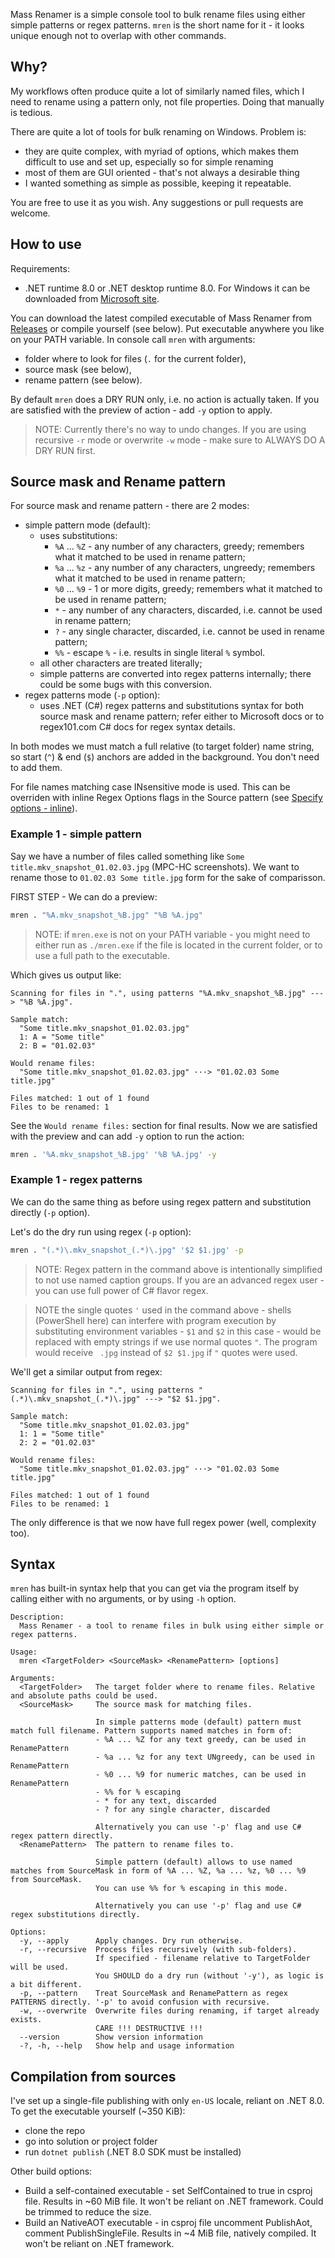 Mass Renamer is a simple console tool to bulk rename files using either simple patterns or regex patterns. `mren` is the short name for it - it looks unique enough not to overlap with other commands.

## Why?

My workflows often produce quite a lot of similarly named files, which I need to rename using a pattern only, not file properties. Doing that manually is tedious.

There are quite a lot of tools for bulk renaming on Windows. Problem is:

- they are quite complex, with myriad of options, which makes them difficult to use and set up, especially so for simple renaming
- most of them are GUI oriented - that's not always a desirable thing
- I wanted something as simple as possible, keeping it repeatable.

You are free to use it as you wish. Any suggestions or pull requests are welcome.

## How to use

Requirements:

- .NET runtime 8.0 or .NET desktop runtime 8.0. For Windows it can be downloaded from [Microsoft site](https://dotnet.microsoft.com/en-us/download/dotnet/8.0).

You can download the latest compiled executable of Mass Renamer from [Releases](https://github.com/CHerSun/Mass-Renamer/releases/latest) or compile yourself (see below). Put executable anywhere you like on your PATH variable. In console call `mren` with arguments:

- folder where to look for files (`.` for the current folder),
- source mask (see below),
- rename pattern (see below).

By default `mren` does a DRY RUN only, i.e. no action is actually taken. If you are satisfied with the preview of action - add `-y` option to apply.

> NOTE: Currently there's no way to undo changes. If you are using recursive `-r` mode or overwrite `-w` mode - make sure to ALWAYS DO A DRY RUN first.

## Source mask and Rename pattern

For source mask and rename pattern - there are 2 modes:

- simple pattern mode (default):
  - uses substitutions:
    - `%A` ... `%Z` - any number of any characters, greedy; remembers what it matched to be used in rename pattern;
    - `%a` ... `%z` - any number of any characters, ungreedy; remembers what it matched to be used in rename pattern;
    - `%0` ... `%9` - 1 or more digits, greedy; remembers what it matched to be used in rename pattern;
    - `*` - any number of any characters, discarded, i.e. cannot be used in rename pattern;
    - `?` - any single character, discarded, i.e. cannot be used in rename pattern;
    - `%%` - escape `%` - i.e. results in single literal `%` symbol.
  - all other characters are treated literally;
  - simple patterns are converted into regex patterns internally; there could be some bugs with this conversion.
- regex patterns mode (`-p` option):
  - uses .NET (C#) regex patterns and substitutions syntax for both source mask and rename pattern; refer either to Microsoft docs or to regex101.com C# docs for regex syntax details.

In both modes we must match a full relative (to target folder) name string, so start (`^`) & end (`$`) anchors are added in the background. You don't need to add them.

For file names matching case INsensitive mode is used. This can be overriden with inline Regex Options flags in the Source pattern (see [Specify options - inline](https://learn.microsoft.com/en-us/dotnet/standard/base-types/regular-expression-options#specify-options)).

### Example 1 - simple pattern

Say we have a number of files called something like `Some title.mkv_snapshot_01.02.03.jpg` (MPC-HC screenshots). We want to rename those to `01.02.03 Some title.jpg` form for the sake of comparisson.

FIRST STEP - We can do a preview:

```sh
mren . "%A.mkv_snapshot_%B.jpg" "%B %A.jpg"
```

> NOTE: if `mren.exe` is not on your PATH variable - you might need to either run as `./mren.exe` if the file is located in the current folder, or to use a full path to the executable.

Which gives us output like:

```
Scanning for files in ".", using patterns "%A.mkv_snapshot_%B.jpg" ---> "%B %A.jpg".

Sample match:
  "Some title.mkv_snapshot_01.02.03.jpg"
  1: A = "Some title"
  2: B = "01.02.03"

Would rename files:
  "Some title.mkv_snapshot_01.02.03.jpg" ···> "01.02.03 Some title.jpg"

Files matched: 1 out of 1 found
Files to be renamed: 1
```

See the `Would rename files:` section for final results. Now we are satisfied with the preview and can add `-y` option to run the action:

```sh
mren . '%A.mkv_snapshot_%B.jpg' '%B %A.jpg' -y
```

### Example 1 - regex patterns

We can do the same thing as before using regex pattern and substitution directly (`-p` option).

Let's do the dry run using regex (`-p` option):

```sh
mren . "(.*)\.mkv_snapshot_(.*)\.jpg" '$2 $1.jpg' -p
```

> NOTE: Regex pattern in the command above is intentionally simplified to not use named caption groups. If you are an advanced regex user - you can use full power of C# flavor regex.

> NOTE the single quotes `'` used in the command above - shells (PowerShell here) can interfere with program execution by substituting environment variables - `$1` and `$2` in this case - would be replaced with empty strings if we use normal quotes `"`. The program would receive ` .jpg` instead of `$2 $1.jpg` if `"` quotes were used.

We'll get a similar output from regex:

```
Scanning for files in ".", using patterns "(.*)\.mkv_snapshot_(.*)\.jpg" ---> "$2 $1.jpg".

Sample match:
  "Some title.mkv_snapshot_01.02.03.jpg"
  1: 1 = "Some title"
  2: 2 = "01.02.03"

Would rename files:
  "Some title.mkv_snapshot_01.02.03.jpg" ···> "01.02.03 Some title.jpg"

Files matched: 1 out of 1 found
Files to be renamed: 1
```

The only difference is that we now have full regex power (well, complexity too).

## Syntax

`mren` has built-in syntax help that you can get via the program itself by calling either with no arguments, or by using `-h` option.

```text
Description:
  Mass Renamer - a tool to rename files in bulk using either simple or regex patterns.

Usage:
  mren <TargetFolder> <SourceMask> <RenamePattern> [options]

Arguments:
  <TargetFolder>   The target folder where to rename files. Relative and absolute paths could be used.
  <SourceMask>     The source mask for matching files.

                   In simple patterns mode (default) pattern must match full filename. Pattern supports named matches in form of:
                   - %A ... %Z for any text greedy, can be used in RenamePattern
                   - %a ... %z for any text UNgreedy, can be used in RenamePattern
                   - %0 ... %9 for numeric matches, can be used in RenamePattern
                   - %% for % escaping
                   - * for any text, discarded
                   - ? for any single character, discarded

                   Alternatively you can use '-p' flag and use C# regex pattern directly.
  <RenamePattern>  The pattern to rename files to.

                   Simple pattern (default) allows to use named matches from SourceMask in form of %A ... %Z, %a ... %z, %0 ... %9 from SourceMask.
                   You can use %% for % escaping in this mode.

                   Alternatively you can use '-p' flag and use C# regex substitutions directly.

Options:
  -y, --apply      Apply changes. Dry run otherwise.
  -r, --recursive  Process files recursively (with sub-folders).
                   If specified - filename relative to TargetFolder will be used.
                   You SHOULD do a dry run (without '-y'), as logic is a bit different.
  -p, --pattern    Treat SourceMask and RenamePattern as regex PATTERNS directly. '-p' to avoid confusion with recursive.
  -w, --overwrite  Overwrite files during renaming, if target already exists.
                   CARE !!! DESTRUCTIVE !!!
  --version        Show version information
  -?, -h, --help   Show help and usage information
```

## Compilation from sources

I've set up a single-file publishing with only `en-US` locale, reliant on .NET 8.0. To get the executable yourself (~350 KiB):

- clone the repo
- go into solution or project folder
- run `dotnet publish` (.NET 8.0 SDK must be installed)

Other build options:

- Build a self-contained executable - set SelfContained to true in csproj file. Results in ~60 MiB file. It won't be reliant on .NET framework. Could be trimmed to reduce the size.
- Build an NativeAOT executable - in csproj file uncomment PublishAot, comment PublishSingleFile. Results in ~4 MiB file, natively compiled. It won't be reliant on .NET framework.
